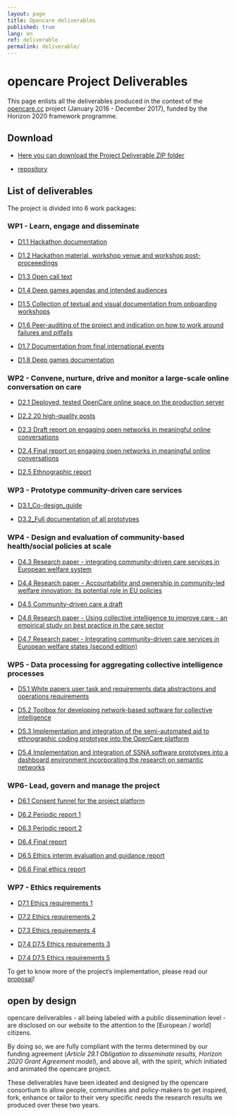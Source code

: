 ```yaml
---
layout: page
title: Opencare deliverables
published: true
lang: en
ref: deliverable
permalink: deliverable/
---
```


# opencare Project Deliverables


This page enlists all the deliverables produced in the context of the [opencare.cc](http://opencare.cc/) project (January 2016 - December 2017), funded by the Horizon 2020 framework programme.

## Download

- [Here you can download the Project Deliverable ZIP folder](https://github.com/opencarecc/opencareProjectDeliverables/archive/master.zip)

- [repository](https://github.com/opencarecc/opencareProjectDeliverables)

## List of deliverables

The project is divided into 6 work packages:

### WP1 - Learn, engage and disseminate

* [D1.1 Hackathon documentation](https://github.com/opencarecc/opencareProjectDeliverables/blob/master/WP1/D1.1%20Hackathon%20documentation.pdf)

* [D1.2 Hackathon material, workshop venue and workshop post-proceeedings](https://github.com/opencarecc/opencareProjectDeliverables/blob/master/WP1/D1.2%20Hackathon%20material%2C%20workshop%20venue%20and%20workshop%20post-proceeedings.pdf)

* [D1.3 Open call text](https://github.com/opencarecc/opencareProjectDeliverables/blob/master/WP1/D1.3%20Open%20call%20text.pdf)

* [D1.4 Deep games agendas and intended audiences](https://github.com/opencarecc/opencareProjectDeliverables/blob/master/WP1/D1.4%20Deep%20games%20agendas%20and%20intended%20audiences.pdf)

* [D1.5 Collection of textual and visual documentation from onboarding workshops](https://github.com/opencarecc/opencareProjectDeliverables/blob/master/WP1/D1.5%20Collection%20of%20textual%20and%20visual%20documentation%20from%20onboarding%20workshops.pdf)

* [D1.6 Peer-auditing of the project and indication on how to work around failures and pitfalls](https://github.com/opencarecc/opencareProjectDeliverables/blob/master/WP1/D1.6%20Peer-auditing%20of%20the%20project%20and%20indication%20on%20how%20to%20work%20around%20failures%20and%20pitfalls.pdf)

* [D1.7 Documentation from final international events](https://github.com/opencarecc/opencareProjectDeliverables/blob/master/WP1/D1.7%20Documentation%20from%20final%20international%20events.pdf)

* [D1.8 Deep games documentation](https://github.com/opencarecc/opencareProjectDeliverables/blob/master/WP1/D1.8%20Deep%20games%20documentation.pdf)



### WP2	- Convene, nurture, drive and monitor a large-scale online conversation on care

* [D2.1 Deployed, tested OpenCare online space on the production server](https://github.com/opencarecc/opencareProjectDeliverables/blob/master/WP2/D2.1%20Deployed%2C%20tested%20OpenCare%20online%20space%20on%20the%20production%20server.pdf)

* [D2.2 20 high-quality posts](https://github.com/opencarecc/opencareProjectDeliverables/blob/master/WP2/D2.2%2020%20high-quality%20posts.pdf)

* [D2.3 Draft report on engaging open networks in meaningful online conversations](https://github.com/opencarecc/opencareProjectDeliverables/blob/master/WP2/D2.3%20Draft%20report%20on%20engaging%20open%20networks%20in%20meaningful%20online%20conversations.pdf)

* [D2.4 Final report on engaging open networks in meaningful online conversations](https://github.com/opencarecc/opencareProjectDeliverables/blob/master/WP2/D2.4%20Final%20report%20on%20engaging%20open%20networks%20in%20meaningful%20online%20conversations.pdf)

* [D2.5 Ethnographic report](https://github.com/opencarecc/opencareProjectDeliverables/blob/master/WP2/D2.5%20Ethnographic%20report.pdf)


### WP3 - Prototype community-driven care services

* [D3.1_Co-design_guide](https://github.com/opencarecc/opencareProjectDeliverables/blob/master/WP3/D3.1_Co-design_guide.pdf)

* [D3.2_Full documentation of all prototypes](https://github.com/opencarecc/opencareProjectDeliverables/blob/master/WP3/D3.2_Full%20documentation%20of%20all%20prototypes.pdf)

### WP4 - Design and evaluation of community-based health/social policies at scale

* [D4.3 Research paper - integrating community-driven care services in European welfare system](https://github.com/opencarecc/opencareProjectDeliverables/blob/master/WP4/D4.3%20Research%20paper%20-%20integrating%20community-driven%20care%20services%20in%20European%20welfare%20system.pdf)

* [D4.4 Research paper - Accountability and ownership in community-led welfare innovation: its potential role in EU policies](https://github.com/opencarecc/opencareProjectDeliverables/blob/master/WP4/D4.4%20Research%20paper%20-%20Accountability%20and%20ownership%20in%20community-led%20welfare%20innovation:%20its%20potential%20role%20in%20EU%20policies.pdf)

* [D4.5 Community-driven care a draft](https://github.com/opencarecc/opencareProjectDeliverables/blob/master/WP4/D4.5%20Community-driven%20care%20a%20draft.pdf)

* [D4.6 Research paper - Using collective intelligence to improve care - an empirical study on best practice in the care sector](https://github.com/opencarecc/opencareProjectDeliverables/blob/master/WP4/D4.6%20Research%20paper%20-%20Using%20collective%20intelligence%20to%20improve%20care%20-%20an%20empirical%20study%20on%20best%20practice%20in%20the%20care%20sector.pdf)

* [D4.7 Research paper - Integrating community-driven care services in European welfare states (second edition)](https://github.com/opencarecc/opencareProjectDeliverables/blob/master/WP4/D4.7%20Research%20paper%20-%20Integrating%20community-driven%20care%20services%20in%20European%20welfare%20states%20(second%20edition).pdf)

### WP5 - Data processing for aggregating collective intelligence processes

* [D5.1 White papers user task and requirements data abstractions and operations requirements](https://github.com/opencarecc/opencareProjectDeliverables/blob/master/WP5/D5.1%20White%20papers%20user%20task%20and%20requirements%20data%20abstractions%20and%20operations%20requirements.pdf)

* [D5.2 Toolbox for developing network-based software for collective intelligence](https://github.com/opencarecc/opencareProjectDeliverables/blob/master/WP5/D5.2%20Toolbox%20for%20developing%20network-based%20software%20for%20collective%20intelligence.pdf)

* [D5.3 Implementation and integration of the semi-automated aid to ethnographic coding prototype into the OpenCare platform](https://github.com/opencarecc/opencareProjectDeliverables/blob/master/WP5/D5.3%20Implementation%20and%20integration%20of%20the%20semi-automated%20aid%20to%20ethnographic%20coding%20prototype%20into%20the%20OpenCare%20platform.pdf)

* [D5.4 Implementation and integration of SSNA software prototypes into a dashboard environment incorporating the research on semantic networks](https://github.com/opencarecc/opencareProjectDeliverables/blob/master/WP5/D5.4%20Implementation%20and%20integration%20of%20SSNA%20software%20prototypes%20into%20a%20dashboard%20environment%20incorporating%20the%20research%20on%20semantic%20networks.pdf)

### WP6- Lead, govern and manage the project

* [D6.1 Consent funnel for the project platform](https://github.com/opencarecc/opencareProjectDeliverables/blob/master/WP6/D6.1%20Consent%20funnel%20for%20the%20project%20platform.pdf)

* [D6.2 Periodic report 1](https://github.com/opencarecc/opencareProjectDeliverables/blob/master/WP6/D6.2%20Periodic%20report%201.pdf)

* [D6.3 Periodic report 2](https://github.com/opencarecc/opencareProjectDeliverables/blob/master/WP6/D6.3%20Periodic%20report%202.pdf)

* [D6.4 Final report](https://github.com/opencarecc/opencareProjectDeliverables/blob/master/WP6/D6.4%20Final%20report.pdf)

* [D6.5 Ethics interim evaluation and guidance report](https://github.com/opencarecc/opencareProjectDeliverables/blob/master/WP6/D6.5%20Ethics%20interim%20evaluation%20and%20guidance%20report.pdf)

* [D6.6 Final ethics report](https://github.com/opencarecc/opencareProjectDeliverables/blob/master/WP6/D6.6%20Final%20ethics%20report.pdf)


### WP7 - Ethics requirements

* [D7.1 Ethics requirements 1](https://github.com/opencarecc/opencareProjectDeliverables/blob/master/WP7%20Ethics/D7.1%20Ethics%20requirements%201.pdf)

* [D7.2 Ethics requirements 2](https://github.com/opencarecc/opencareProjectDeliverables/blob/master/WP7%20Ethics/D7.2%20Ethics%20requirements%202.pdf)

* [D7.3 Ethics requirements 4](https://github.com/opencarecc/opencareProjectDeliverables/blob/master/WP7%20Ethics/D7.3%20Ethics%20requirements%204.pdf)

* [D7.4 D7.5 Ethics requirements 3](https://github.com/opencarecc/opencareProjectDeliverables/blob/master/WP7%20Ethics/D7.4%20D7.5%20Ethics%20requirements%203.pdf)

* [D7.4 D7.5 Ethics requirements 5](https://github.com/opencarecc/opencareProjectDeliverables/blob/master/WP7%20Ethics/D7.4%20D7.5%20Ethics%20requirements%205.pdf)

To get to know more of the project’s implementation, please read our [proposal](https://drive.google.com/open?id=0BxnwAmGNB9t9NVRtZUlZZGRtUW8)!

## open by design

opencare deliverables - all being labeled with a public dissemination level - are disclosed on our website to the attention to the [European / world] citizens.

By doing so, we are fully compliant with the terms determined by our funding agreement (*Article 29.1 Obligation to disseminate results, Horizon 2020 Grant Agreement model*), and above all, with the spirit, which initiated and animated the opencare project.

These deliverables have been ideated and designed by the opencare consortium to allow people, communities and policy-makers to get inspired, fork, enhance or tailor to their very specific needs the research results we produced over these two years.
